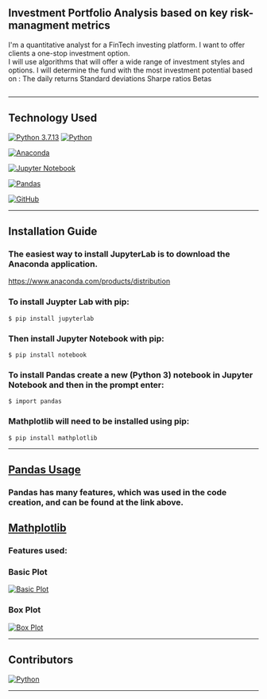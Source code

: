 ## Investment Portfolio Analysis based on key risk-managment metrics

I'm a quantitative analyst for a FinTech investing platform. 
I want to offer clients a one-stop investment option.  
I will use algorithms that will offer a wide range of investment styles and options.
I will determine the fund with the most investment potential based on : 
  The daily returns
  Standard deviations
  Sharpe ratios
  Betas




![<img src="http://url/image.png" style=" width:10px ; height:10px " >](https://assets-global.website-files.com/5cc1a690df4e901766e92dcd/5eec416fccc6ff9b674088cf_crypto-trading-p-800.jpeg)

---

## Technology Used

[![Python 3.7.13](https://img.shields.io/badge/python-3670A0?style=for-the-badge&logo=python&logoColor=ffdd54)]([https://www.python.org/downloads/release/python-3912/)
[![Python](https://img.shields.io/badge/Python-3.9.12-blue)](https://www.python.org/downloads/release/python-3912/)

[![Anaconda](https://img.shields.io/badge/Anaconda-%2344A833.svg?style=for-the-badge&logo=anaconda&logoColor=white)](https://www.anaconda.com/)

[![Jupyter Notebook](https://img.shields.io/badge/jupyter-%23F37626.svg?style=for-the-badge&logo=jupyter&logoColor=white)](https://jupyter.org/)

[<img alt="Pandas" src="https://img.shields.io/badge/pandas-%23150458.svg?style=for-the-badge&logo=pandas&logoColor=white" />](https://pandas.pydata.org/)

[<img alt="GitHub" src="https://img.shields.io/badge/github-%23121011.svg?style=for-the-badge&logo=github&logoColor=white"/>](https://github.com/DigitalGoldRush?tab=repositories)

---

## Installation Guide

### The easiest way to install JupyterLab is to download the Anaconda application.
https://www.anaconda.com/products/distribution

### To install Juypter Lab with pip:
```
$ pip install jupyterlab
```
### Then install Jupyter Notebook with pip:
```
$ pip install notebook
```

### To install Pandas create a new (Python 3) notebook in Jupyter Notebook and then in the prompt enter:
```
$ import pandas
```
### Mathplotlib will need to be installed using pip:
```
$ pip install mathplotlib
```

---

## [Pandas Usage](https://pandas.pydata.org/docs/user_guide/index.html)

### Pandas has many features, which was used in the code creation, and can be found at the link above. 


## [Mathplotlib](https://matplotlib.org/stable/index.html)

### Features used:

### Basic Plot
[![Basic Plot](https://matplotlib.org/stable/_images/sphx_glr_plot_001.png)](https://matplotlib.org/stable/plot_types/basic/plot.html#sphx-glr-plot-types-basic-plot-py)

### Box Plot
[![Box Plot](https://matplotlib.org/stable/_images/sphx_glr_boxplot_plot_001.png)](https://matplotlib.org/stable/plot_types/stats/boxplot_plot.html)

---
## Contributors

[![Python](https://img.shields.io/badge/Michael_Dionne-LinkedIn-blue)](https://www.linkedin.com/in/michael-dionne-b2a1b61b/)

---
